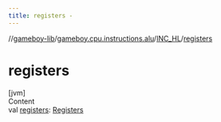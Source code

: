 ```yaml
---
title: registers -
---
```

//[gameboy-lib](../../index.md)/[gameboy.cpu.instructions.alu](../index.md)/[INC_HL](index.md)/[registers](registers.md)



# registers  
[jvm]  
Content  
val [registers](registers.md): [Registers](../../gameboy.cpu/-registers/index.md)  



